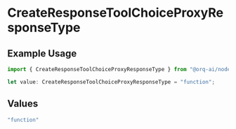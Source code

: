 # CreateResponseToolChoiceProxyResponseType

## Example Usage

```typescript
import { CreateResponseToolChoiceProxyResponseType } from "@orq-ai/node/models/operations";

let value: CreateResponseToolChoiceProxyResponseType = "function";
```

## Values

```typescript
"function"
```